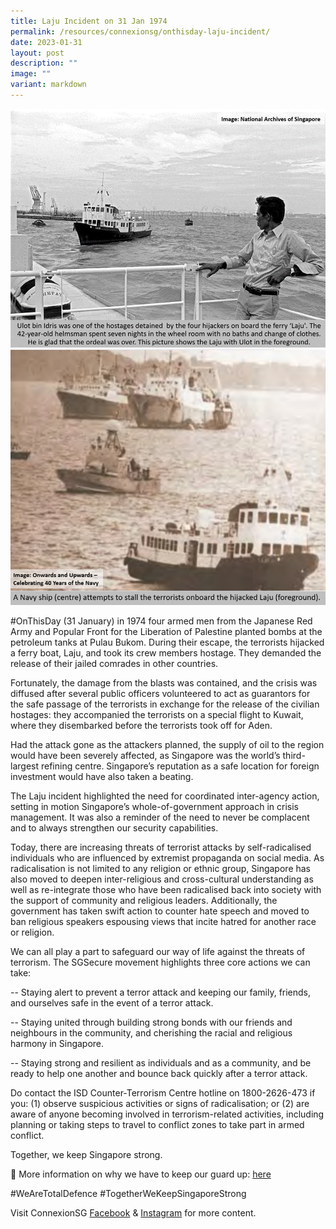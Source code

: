 ```yaml
---
title: Laju Incident on 31 Jan 1974
permalink: /resources/connexionsg/onthisday-laju-incident/
date: 2023-01-31
layout: post
description: ""
image: ""
variant: markdown
---
```

![](/images/connexionsg/2023/327308478_714133760169514_275650523641106362_n.png)
![](/images/connexionsg/2023/326784168_2373545122814830_6648233622105448404_n.jpg)


#OnThisDay (31 January) in 1974 four armed men from the Japanese Red Army and Popular Front for the Liberation of Palestine planted bombs at the petroleum tanks at Pulau Bukom. During their escape, the terrorists hijacked a ferry boat, Laju, and took its crew members hostage. They demanded the release of their jailed comrades in other countries.

Fortunately, the damage from the blasts was contained, and the crisis was diffused after several public officers volunteered to act as guarantors for the safe passage of the terrorists in exchange for the release of the civilian hostages: they accompanied the terrorists on a special flight to Kuwait, where they disembarked before the terrorists took off for Aden.

Had the attack gone as the attackers planned, the supply of oil to the region would have been severely affected, as Singapore was the world’s third-largest refining centre. Singapore’s reputation as a safe location for foreign investment would have also taken a beating.

The Laju incident highlighted the need for coordinated inter-agency action, setting in motion Singapore’s whole-of-government approach in crisis management. It was also a reminder of the need to never be complacent and to always strengthen our security capabilities.

Today, there are increasing threats of terrorist attacks by self-radicalised individuals who are influenced by extremist propaganda on social media. As radicalisation is not limited to any religion or ethnic group, Singapore has also moved to deepen inter-religious and cross-cultural understanding as well as re-integrate those who have been radicalised back into society with the support of community and religious leaders. Additionally, the government has taken swift action to counter hate speech and moved to ban religious speakers espousing views that incite hatred for another race or religion.

We can all play a part to safeguard our way of life against the threats of terrorism. The SGSecure movement highlights three core actions we can take:

-- Staying alert to prevent a terror attack and keeping our family, friends, and ourselves safe in the event of a terror attack. 

-- Staying united through building strong bonds with our friends and neighbours in the community, and cherishing the racial and religious harmony in Singapore.

-- Staying strong and resilient as individuals and as a community, and be ready to help one another and bounce back quickly after a terror attack.

Do contact the ISD Counter-Terrorism Centre hotline on 1800-2626-473 if you: (1) observe suspicious activities or signs of radicalisation; or (2) are aware of anyone becoming involved in terrorism-related activities, including planning or taking steps to travel to conflict zones to take part in armed conflict. 

Together, we keep Singapore strong.

🔗 More information on why we have to keep our guard up: 
[here](https://www.straitstimes.com/singapore/s-poreans-must-guard-against-threat-of-terrorism-scams-hostile-online-campaigns-shanmugam?fbclid=IwAR1AiCJ2g1gWdKjQ7u4fKuJdot3koextDAAPEbGn2KjH1CrFbJoIgGPnAmM)


#WeAreTotalDefence #TogetherWeKeepSingaporeStrong 


Visit ConnexionSG [Facebook](https://www.facebook.com/ConnexionSG) & [Instagram](https://www.instagram.com/connexionsg/) for more content.